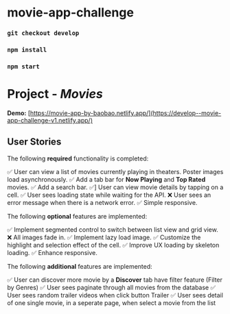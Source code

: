 # movie-app-challenge
### `git checkout develop`
### `npm install`
### `npm start`

# Project - *Movies*

**Demo:** [https://movie-app-by-baobao.netlify.app/](https://develop--movie-app-challenge-v1.netlify.app/)

## User Stories

The following **required** functionality is completed:

✅ User can view a list of movies currently playing in theaters. Poster images load asynchronously.
✅ Add a tab bar for **Now Playing** and **Top Rated** movies.
✅ Add a search bar.
✅] User can view movie details by tapping on a cell.
✅ User sees loading state while waiting for the API.
❌ User sees an error message when there is a network error.
✅ Simple responsive.

The following **optional** features are implemented:

✅ Implement segmented control to switch between list view and grid view.
❌ All images fade in.
✅ Implement lazy load image.
✅ Customize the highlight and selection effect of the cell.
✅ Improve UX loading by skeleton loading.
✅ Enhance responsive.

The following **additional** features are implemented:

✅ User can discover more movie by a **Discover** tab have filter feature (Filter by Genres)
✅ User sees paginate through all movies from the database
✅ User sees random trailer videos when click button Trailer
✅ User sees detail of one single movie, in a seperate page, when select a movie from the list
